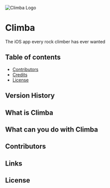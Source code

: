 ![Climba Logo](http://i.imgur.com/1swYljB.png)

Climba
======

The iOS app every rock climber has ever wanted

## Table of contents
- [Contributors](#contributors)
- [Credits](#links)
- [License](#license)

## Version History

## What is Climba

## What can you do with Climba

## Contributors

## Links

## License
